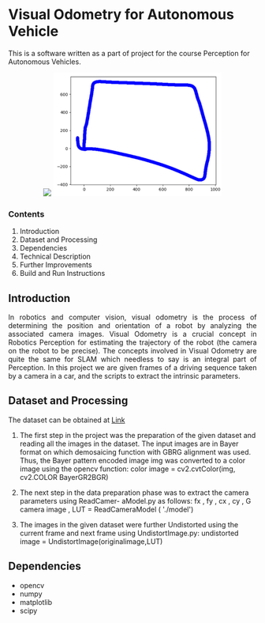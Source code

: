 # Visual Odometry for Autonomous Vehicle
This is a software written as a part of project for the course Perception for Autonomous Vehicles.

<p align="center">
  <img src="https://github.com/Pruthvi-Sanghavi/visual_odometry/blob/main/result.gif" height="250px"/>
  <img src="https://github.com/Pruthvi-Sanghavi/visual_odometry/blob/main/vo-res.png" height="250px"/>

</p>

### Contents
1. Introduction
2. Dataset and Processing
3. Dependencies
4. Technical Description 
5. Further Improvements
6. Build and Run Instructions

## Introduction
<p align="justify">
In robotics and computer vision, visual odometry is the process of determining the position and orientation of a robot by analyzing the associated camera images.
Visual Odometry is a crucial concept in Robotics Perception for estimating the trajectory of the
robot (the camera on the robot to be precise). The concepts involved in Visual Odometry are quite the same
for SLAM which needless to say is an integral part of Perception. In this project we are given frames of a
driving sequence taken by a camera in a car, and the scripts to extract the intrinsic parameters.
</p>

## Dataset and Processing
The dataset can be obtained at [Link](https://drive.google.com/drive/folders/1hAds4iwjSulc-3T88m9UDRsc6tBFih8a)

1. The first step in the project was the preparation of the given dataset and reading all the images in the
dataset. The input images are in Bayer format on which demosaicing function with GBRG alignment was
used. Thus, the Bayer pattern encoded image img was converted to a color image using the opencv function:
color image = cv2.cvtColor(img, cv2.COLOR BayerGR2BGR)

2. The next step in the data preparation phase was to extract the camera parameters using ReadCamer-
aModel.py as follows: fx , fy , cx , cy , G camera image , LUT = ReadCameraModel ( './model')

3. The images in the given dataset were further Undistorted using the current frame and next frame using
UndistortImage.py: undistorted image = UndistortImage(originalimage,LUT)


## Dependencies
- opencv
- numpy
- matplotlib
- scipy
